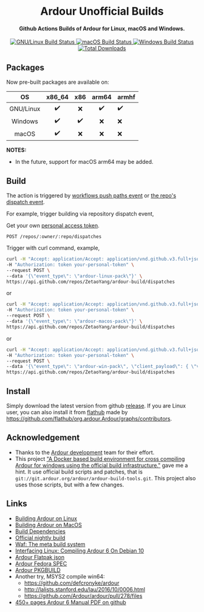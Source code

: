 <div align="center">
  <p>
    <h1>
      <a href="https://github.com/ZetaoYang/ardour-build">
      </a>
      <br />
      Ardour Unofficial Builds
    </h1>
    <h4>Github Actions Builds of Ardour for Linux, macOS and Windows.</h4>
  </p>
  <p>
    <a href="https://github.com/ZetaoYang/ardour-build/actions?query=workflow%3AArdour%20Packaging%20for%20Linux">
      <img src="https://img.shields.io/github/workflow/status/ZetaoYang/ardour-build/Ardour%20Packaging%20for%20Linux?label=GNU%2FLinux" alt="GNU/Linux Build Status" />
    </a>
    <a href="https://github.com/ZetaoYang/ardour-build/actions?query=workflow%3AArdour%20Packaging%20for%20macOS">
      <img src="https://img.shields.io/github/workflow/status/ZetaoYang/ardour-build/Ardour%20Packaging%20for%20macOS?label=macOS" alt="macOS Build Status" />
    </a>
    <a href="https://github.com/ZetaoYang/ardour-build/actions?query=workflow%3AArdour%20Packaging%20for%20Windows">
      <img src="https://img.shields.io/github/workflow/status/ZetaoYang/ardour-build/Ardour%20Packaging%20for%20Windows?label=Windows" alt="Windows Build Status" />
    </a>
    <a href="https://github.com/ZetaoYang/ardour-build/releases">
      <img src="https://img.shields.io/github/downloads/ZetaoYang/ardour-build/total.svg?style=flat-square" alt="Total Downloads" />
    </a>
  </p>
</div>


## Packages

Now pre-built packages are available on:

|    OS     |       x86_64       |        x86         |       arm64        | armhf              |
| :-------: | :----------------: | :----------------: | :----------------: | ------------------ |
| GNU/Linux | :heavy_check_mark: |        :x:         | :heavy_check_mark: | :heavy_check_mark: |
|  Windows  | :heavy_check_mark: | :heavy_check_mark: |        :x:         | :x:                |
|   macOS   | :heavy_check_mark: |        :x:         |        :x:         | :x:                |

**NOTES:**

- In the future, support for macOS arm64 may be added.

## Build

The action is triggered by [workflows push paths event](https://help.github.com/en/actions/reference/workflow-syntax-for-github-actions#onpushpull_requestpaths) or [the repo's dispatch event](https://developer.github.com/v3/repos/#create-a-repository-dispatch-event).

For example, trigger building via repository dispatch event,

Get your own [personal access token](https://help.github.com/en/github/authenticating-to-github/creating-a-personal-access-token-for-the-command-line).

`POST /repos/:owner/:repo/dispatches`

Trigger with curl command, example,
```bash
curl -H "Accept: application/Accept: application/vnd.github.v3.full+json" \
-H "Authorization: token your-personal-token" \
--request POST \
--data '{\"event_type\": \"ardour-linux-pack\"}' \
https://api.github.com/repos/ZetaoYang/ardour-build/dispatches
```

or

```bash
curl -H "Accept: application/Accept: application/vnd.github.v3.full+json" \
-H "Authorization: token your-personal-token" \
--request POST \
--data '{\"event_type\": \"ardour-macos-pack\"}' \
https://api.github.com/repos/ZetaoYang/ardour-build/dispatches
```

or

```bash
curl -H "Accept: application/Accept: application/vnd.github.v3.full+json" \
-H "Authorization: token your-personal-token" \
--request POST \
--data '{\"event_type\": \"ardour-win-pack\", \"client_payload\": { \"version\": \"0.33.0\"}}' \
https://api.github.com/repos/ZetaoYang/ardour-build/dispatches
```

## Install

Simply download the latest version from github [release](https://github.com/ZetaoYang/ardour-build/releases). If you are Linux user, you can also install it from [flathub](https://flathub.org/apps/details/org.ardour.Ardour) made by https://github.com/flathub/org.ardour.Ardour/graphs/contributors.


## Acknowledgement

- Thanks to the [Ardour development](https://ardour.org/development.html) team for their effort.
- This project ["A Docker based build environment for cross compiling Ardour for windows using the official build infrastructure."](https://gitlab.com/mojofunk/ardour-ci-docker-jessie-mingw)  gave me a hint. It use official build scripts and patches, that is `git://git.ardour.org/ardour/ardour-build-tools.git`. This project also uses those scripts, but with a few changes.

## Links

- [Building Ardour on Linux](https://ardour.org/building_linux.html)
- [Building Ardour on MacOS](https://ardour.org/building_osx_native.html)
- [Build Dependencies](https://nightly.ardour.org/list.php#Build%20Dependencies)
- [Official nightly build](https://nightly.ardour.org/list.php)
- [Waf: The meta build system](https://waf.io)
- [Interfacing Linux: Compiling Ardour 6 On Debian 10](https://linuxgamecast.com/2020/06/interfacing-linux-compiling-ardour-6-on-debian)
- [Ardour Flatpak json](https://github.com/flathub/org.ardour.Ardour/blob/master/org.ardour.Ardour.json)
- [Ardour Fedora SPEC](https://src.fedoraproject.org/rpms/ardour6/blob/rawhide/f/ardour6.spec)
- [Ardour PKGBUILD](https://github.com/archlinux/svntogit-community/blob/packages/ardour/trunk/PKGBUILD)
- Another try, MSYS2 compile win64: 
	* https://github.com/defcronyke/ardour  
	* http://lalists.stanford.edu/lau/2016/10/0006.html   
	* https://github.com/Ardour/ardour/pull/278/files
-  [450+ pages Ardour 6 Manual PDF on github](https://github.com/derwok/manual/releases)
